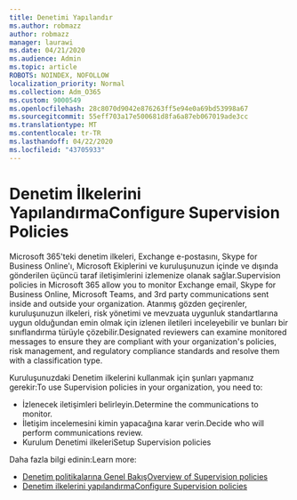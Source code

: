 ```yaml
---
title: Denetimi Yapılandır
ms.author: robmazz
author: robmazz
manager: laurawi
ms.date: 04/21/2020
ms.audience: Admin
ms.topic: article
ROBOTS: NOINDEX, NOFOLLOW
localization_priority: Normal
ms.collection: Adm_O365
ms.custom: 9000549
ms.openlocfilehash: 28c8070d9042e876263ff5e94e0a69bd53998a67
ms.sourcegitcommit: 55eff703a17e500681d8fa6a87eb067019ade3cc
ms.translationtype: MT
ms.contentlocale: tr-TR
ms.lasthandoff: 04/22/2020
ms.locfileid: "43705933"
---
```

# <a name="configure-supervision-policies"></a><span data-ttu-id="2f6bd-102">Denetim İlkelerini Yapılandırma</span><span class="sxs-lookup"><span data-stu-id="2f6bd-102">Configure Supervision Policies</span></span>

<span data-ttu-id="2f6bd-103">Microsoft 365'teki denetim ilkeleri, Exchange e-postasını, Skype for Business Online'ı, Microsoft Ekiplerini ve kuruluşunuzun içinde ve dışında gönderilen üçüncü taraf iletişimlerini izlemenize olanak sağlar.</span><span class="sxs-lookup"><span data-stu-id="2f6bd-103">Supervision policies in Microsoft 365 allow you to monitor Exchange email, Skype for Business Online, Microsoft Teams, and 3rd party communications sent inside and outside your organization.</span></span> <span data-ttu-id="2f6bd-104">Atanmış gözden geçirenler, kuruluşunuzun ilkeleri, risk yönetimi ve mevzuata uygunluk standartlarına uygun olduğundan emin olmak için izlenen iletileri inceleyebilir ve bunları bir sınıflandırma türüyle çözebilir.</span><span class="sxs-lookup"><span data-stu-id="2f6bd-104">Designated reviewers can examine monitored messages to ensure they are compliant with your organization's policies, risk management, and regulatory compliance standards and resolve them with a classification type.</span></span>

<span data-ttu-id="2f6bd-105">Kuruluşunuzdaki Denetim ilkelerini kullanmak için şunları yapmanız gerekir:</span><span class="sxs-lookup"><span data-stu-id="2f6bd-105">To use Supervision policies in your organization, you need to:</span></span>

- <span data-ttu-id="2f6bd-106">İzlenecek iletişimleri belirleyin.</span><span class="sxs-lookup"><span data-stu-id="2f6bd-106">Determine the communications to monitor.</span></span>
- <span data-ttu-id="2f6bd-107">İletişim incelemesini kimin yapacağına karar verin.</span><span class="sxs-lookup"><span data-stu-id="2f6bd-107">Decide who will perform communications review.</span></span>
- <span data-ttu-id="2f6bd-108">Kurulum Denetimi ilkeleri</span><span class="sxs-lookup"><span data-stu-id="2f6bd-108">Setup Supervision policies</span></span>

<span data-ttu-id="2f6bd-109">Daha fazla bilgi edinin:</span><span class="sxs-lookup"><span data-stu-id="2f6bd-109">Learn more:</span></span>

- [<span data-ttu-id="2f6bd-110">Denetim politikalarına Genel Bakış</span><span class="sxs-lookup"><span data-stu-id="2f6bd-110">Overview of Supervision policies</span></span>](https://docs.microsoft.com/office365/securitycompliance/supervision-policies)
- [<span data-ttu-id="2f6bd-111">Denetim ilkelerini yapılandırma</span><span class="sxs-lookup"><span data-stu-id="2f6bd-111">Configure Supervision policies</span></span>](https://docs.microsoft.com/office365/securitycompliance/configure-supervision-policies)
